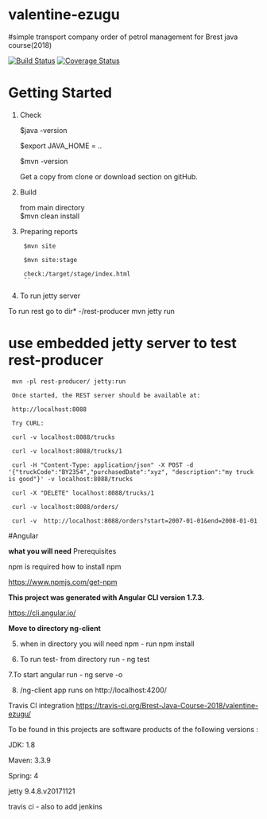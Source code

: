 # valentine-ezugu
#simple transport company order of petrol management for Brest java course(2018)

[![Build Status](https://travis-ci.org/Brest-Java-Course-2018/valentine-ezugu.svg?branch=master)](https://travis-ci.org/Brest-Java-Course-2018/valentine-ezugu)
[![Coverage Status](https://coveralls.io/repos/github/Brest-Java-Course-2018/valentine-ezugu/badge.svg)](https://coveralls.io/github/Brest-Java-Course-2018/valentine-ezugu)

# Getting Started
 1. Check  
       
    $java -version  
        
    $export JAVA_HOME = ..
        
    $mvn -version
    
    Get a copy from clone or download section on gitHub.
        
2. Build
    
   from main directory     
   $mvn clean install
   
        
3. Preparing reports
      
        $mvn site
      
        $mvn site:stage
      
        check:/target/stage/index.html
        ``
4.  To run jetty server
        
   To run  rest go to dir* -/rest-producer mvn jetty run 
  
# use embedded jetty server to test rest-producer
     
     mvn -pl rest-producer/ jetty:run
     
     Once started, the REST server should be available at:
     
     http://localhost:8088
     
     Try CURL:
     
     curl -v localhost:8088/trucks
     
     curl -v localhost:8088/trucks/1
     
     curl -H "Content-Type: application/json" -X POST -d '{"truckCode":"BY2354","purchasedDate":"xyz", "description":"my truck is good"}' -v localhost:8088/trucks
     
     curl -X "DELETE" localhost:8088/trucks/1
     
     curl -v localhost:8088/orders/
      
     curl -v  http://localhost:8088/orders?start=2007-01-01&end=2008-01-01

#Angular 

  **what you will need**
    Prerequisites
  
npm is required
how to install npm

https://www.npmjs.com/get-npm 
    
  **This project was generated with Angular CLI version 1.7.3.**
   
   https://cli.angular.io/
   
  **Move to directory ng-client**
   
5. when in directory you will need npm - run  npm install 

6. To run test- from directory run - ng test

7.To start angular run - ng serve -o 

8.  /ng-client app runs on http://localhost:4200/

   Travis CI integration
    https://travis-ci.org/Brest-Java-Course-2018/valentine-ezugu/

To be found in this projects are software products of the following versions :

JDK: 1.8

Maven: 3.3.9

Spring: 4

jetty 9.4.8.v20171121

travis ci - also to add jenkins 